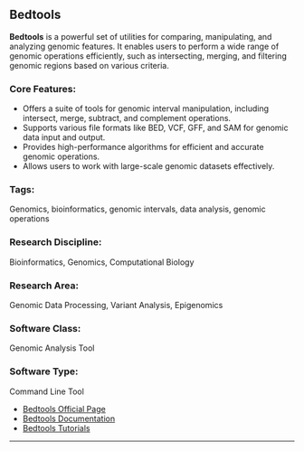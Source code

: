 ## Bedtools

**Bedtools** is a powerful set of utilities for comparing, manipulating, and analyzing genomic features. It enables users to perform a wide range of genomic operations efficiently, such as intersecting, merging, and filtering genomic regions based on various criteria.

### Core Features:
- Offers a suite of tools for genomic interval manipulation, including intersect, merge, subtract, and complement operations.
- Supports various file formats like BED, VCF, GFF, and SAM for genomic data input and output.
- Provides high-performance algorithms for efficient and accurate genomic operations.
- Allows users to work with large-scale genomic datasets effectively.

### Tags:
Genomics, bioinformatics, genomic intervals, data analysis, genomic operations

### Research Discipline:
Bioinformatics, Genomics, Computational Biology

### Research Area:
Genomic Data Processing, Variant Analysis, Epigenomics

### Software Class:
Genomic Analysis Tool

### Software Type:
Command Line Tool

- [Bedtools Official Page](https://bedtools.readthedocs.io/en/latest/)
- [Bedtools Documentation](https://bedtools.readthedocs.io/en/latest/)
- [Bedtools Tutorials](https://bedtools.readthedocs.io/en/latest/)
--------------------------------------
